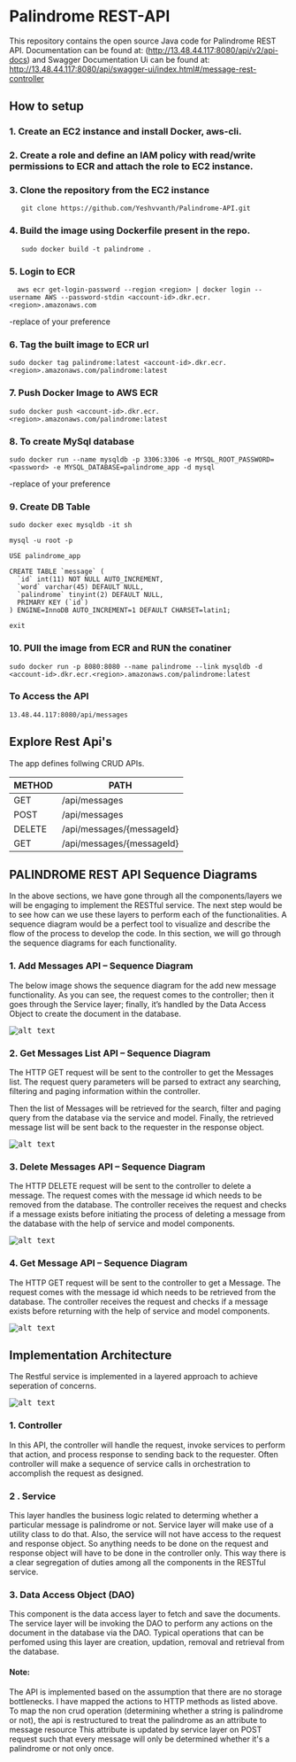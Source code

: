 # Palindrome REST-API

This repository contains the open source Java code for Palindrome REST API. Documentation can be found at: (http://13.48.44.117:8080/api/v2/api-docs) and Swagger Documentation Ui can be found at: http://13.48.44.117:8080/api/swagger-ui/index.html#/message-rest-controller

## How to setup

### 1. Create an EC2 instance and install Docker, aws-cli.

### 2. Create a role and define an IAM policy with read/write permissions to ECR and attach the role to EC2 instance.

### 3. Clone the repository from the EC2 instance

```
   git clone https://github.com/Yeshvvanth/Palindrome-API.git
```

### 4. Build the image using Dockerfile present in the repo.

```
   sudo docker build -t palindrome .
```

### 5. Login to ECR

```
  aws ecr get-login-password --region <region> | docker login --username AWS --password-stdin <account-id>.dkr.ecr.<region>.amazonaws.com
```

-replace <region> <account-id> of your preference

### 6. Tag the built image to ECR url

```
sudo docker tag palindrome:latest <account-id>.dkr.ecr.<region>.amazonaws.com/palindrome:latest
```

### 7. Push Docker Image to AWS ECR

```
sudo docker push <account-id>.dkr.ecr.<region>.amazonaws.com/palindrome:latest
```

### 8. To create MySql database

```
sudo docker run --name mysqldb -p 3306:3306 -e MYSQL_ROOT_PASSWORD=<password> -e MYSQL_DATABASE=palindrome_app -d mysql
```

-replace <region> <account-id> of your preference

### 9. Create DB Table

```
sudo docker exec mysqldb -it sh
```

```
mysql -u root -p
```

```
USE palindrome_app
```

```
CREATE TABLE `message` (
  `id` int(11) NOT NULL AUTO_INCREMENT,
  `word` varchar(45) DEFAULT NULL,
  `palindrome` tinyint(2) DEFAULT NULL,
  PRIMARY KEY (`id`)
) ENGINE=InnoDB AUTO_INCREMENT=1 DEFAULT CHARSET=latin1;

```

```
exit
```

### 10. PUll the image from ECR and RUN the conatiner

```
sudo docker run -p 8080:8080 --name palindrome --link mysqldb -d <account-id>.dkr.ecr.<region>.amazonaws.com/palindrome:latest
```

### To Access the API

```
13.48.44.117:8080/api/messages
```

## Explore Rest Api's

The app defines follwing CRUD APIs.

| METHOD | PATH                      |
| ------ | ------------------------- |
| GET    | /api/messages             |
| POST   | /api/messages             |
| DELETE | /api/messages/{messageId} |
| GET    | /api/messages/{messageId} |

## PALINDROME REST API Sequence Diagrams

In the above sections, we have gone through all the components/layers we will be engaging to implement the RESTful service. The next step would be to see how can we use these layers to perform each of the functionalities. A sequence diagram would be a perfect tool to visualize and describe the flow of the process to develop the code. In this section, we will go through the sequence diagrams for each functionality.

### 1. Add Messages API – Sequence Diagram

The below image shows the sequence diagram for the add new message functionality. As you can see, the request comes to the controller; then it goes through the Service layer; finally, it’s handled by the Data Access Object to create the document in the database.

<kbd> ![alt text](https://github.com/Yeshvvanth/Palindrome-API/blob/main/src/main/resources/Images/Post%20Request%20Rest%20API.png?raw=true) </kbd>

### 2. Get Messages List API – Sequence Diagram

The HTTP GET request will be sent to the controller to get the Messages list. The request query parameters will be parsed to extract any searching, filtering and paging information within the controller.

Then the list of Messages will be retrieved for the search, filter and paging query from the database via the service and model. Finally, the retrieved message list will be sent back to the requester in the response object.

<kbd> ![alt text](https://github.com/Yeshvvanth/Palindrome-API/blob/main/src/main/resources/Images/Get%20Request%20Rest%20APi%20.png?raw=true) </kbd>

### 3. Delete Messages API – Sequence Diagram

The HTTP DELETE request will be sent to the controller to delete a message. The request comes with the message id which needs to be removed from the database. The controller receives the request and checks if a message exists before initiating the process of deleting a message from the database with the help of service and model components.

<kbd> ![alt text](https://github.com/Yeshvvanth/Palindrome-API/blob/main/src/main/resources/Images/Delete%20Request%20Rest%20API.png?raw=true) </kbd>

### 4. Get Message API – Sequence Diagram

The HTTP GET request will be sent to the controller to get a Message. The request comes with the message id which needs to be retrieved from the database. The controller receives the request and checks if a message exists before returning with the help of service and model components.

<kbd> ![alt text](https://github.com/Yeshvvanth/Palindrome-API/blob/main/src/main/resources/Images/Get%20a%20single%20Request%20Rest%20APi.png?raw=true) </kbd>

## Implementation Architecture

The Restful service is implemented in a layered approach to achieve seperation of concerns.

<kbd> ![alt text](https://github.com/Yeshvvanth/Palindrome-API/blob/feature1/src/main/resources/Images/REST%20architecture.png?raw=true) </kbd>

### 1. Controller

In this API, the controller will handle the request, invoke services to perform that action, and process response to sending back to the requester. Often controller will make a sequence of service calls in orchestration to accomplish the request as designed.

### 2 . Service

This layer handles the business logic related to determing whether a particular message is palindrome or not. Service layer will make use of a utility class to do that. Also, the service will not have access to the request and response object. So anything needs to be done on the request and response object will have to be done in the controller only. This way there is a clear segregation of duties among all the components in the RESTful service.

### 3. Data Access Object (DAO)

This component is the data access layer to fetch and save the documents. The service layer will be invoking the DAO to perform any actions on the document in the database via the DAO.
Typical operations that can be perfomed using this layer are creation, updation, removal and retrieval from the database.

#### Note:

The API is implemented based on the assumption that there are no storage bottlenecks. I have mapped the actions to HTTP methods as listed above. To map the non crud operation (determining whether a string is palindrome or not), the api is restructured to treat the palindrome as an attribute to message resource
This attribute is updated by service layer on POST request such that every message will only be determined whether it's a palindrome or not only once.
